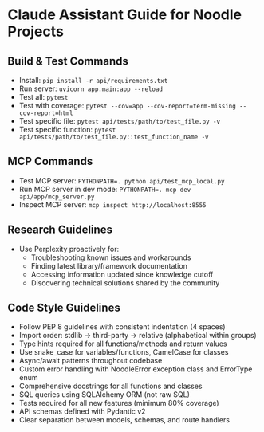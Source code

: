 # Claude Assistant Guide for Noodle Projects

## Build & Test Commands
- Install: `pip install -r api/requirements.txt`
- Run server: `uvicorn app.main:app --reload`
- Test all: `pytest`
- Test with coverage: `pytest --cov=app --cov-report=term-missing --cov-report=html`
- Test specific file: `pytest api/tests/path/to/test_file.py -v`
- Test specific function: `pytest api/tests/path/to/test_file.py::test_function_name -v`

## MCP Commands
- Test MCP server: `PYTHONPATH=. python api/test_mcp_local.py`
- Run MCP server in dev mode: `PYTHONPATH=. mcp dev api/app/mcp_server.py`
- Inspect MCP server: `mcp inspect http://localhost:8555`

## Research Guidelines
- Use Perplexity proactively for:
  - Troubleshooting known issues and workarounds
  - Finding latest library/framework documentation
  - Accessing information updated since knowledge cutoff
  - Discovering technical solutions shared by the community

## Code Style Guidelines
- Follow PEP 8 guidelines with consistent indentation (4 spaces)
- Import order: stdlib → third-party → relative (alphabetical within groups)
- Type hints required for all functions/methods and return values
- Use snake_case for variables/functions, CamelCase for classes
- Async/await patterns throughout codebase
- Custom error handling with NoodleError exception class and ErrorType enum
- Comprehensive docstrings for all functions and classes
- SQL queries using SQLAlchemy ORM (not raw SQL)
- Tests required for all new features (minimum 80% coverage)
- API schemas defined with Pydantic v2
- Clear separation between models, schemas, and route handlers